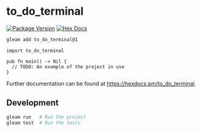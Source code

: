 # to_do_terminal

[![Package Version](https://img.shields.io/hexpm/v/to_do_terminal)](https://hex.pm/packages/to_do_terminal)
[![Hex Docs](https://img.shields.io/badge/hex-docs-ffaff3)](https://hexdocs.pm/to_do_terminal/)

```sh
gleam add to_do_terminal@1
```
```gleam
import to_do_terminal

pub fn main() -> Nil {
  // TODO: An example of the project in use
}
```

Further documentation can be found at <https://hexdocs.pm/to_do_terminal>.

## Development

```sh
gleam run   # Run the project
gleam test  # Run the tests
```
